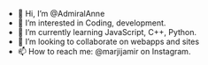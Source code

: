 - 👋 Hi, I’m @AdmiralAnne
- 👀 I’m interested in Coding, development. 
- 🌱 I’m currently learning JavaScript, C++, Python.
- 💞️ I’m looking to collaborate on webapps and sites
- 📫 How to reach me: @marjijamir on Instagram.

<!---
AdmiralAnne/AdmiralAnne is a ✨ special ✨ repository because its `README.md` (this file) appears on your GitHub profile.
You can click the Preview link to take a look at your changes.
--->
